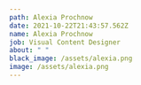 ```yaml
---
path: Alexia Prochnow
date: 2021-10-22T21:43:57.562Z
name: Alexia Prochnow
job: Visual Content Designer
about: " "
black_image: /assets/alexia.png
image: /assets/alexia.png
---
```

